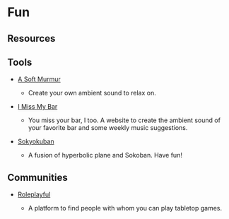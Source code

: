 # Fun

## Resources

## Tools

* [A Soft Murmur](https://asoftmurmur.com)
  
  * Create your own ambient sound to relax on.

* [I Miss My Bar](http://imissmybar.com)
  
  * You miss your bar, I too. A website to create the ambient sound of your favorite bar and some weekly music suggestions.

* [Sokyokuban](https://sokyokuban.com)
  
  * A fusion of hyperbolic plane and Sokoban. Have fun!

## Communities

* [Roleplayful](https://roleplayful.com)
  
  * A platform to find people with whom you can play tabletop games.
